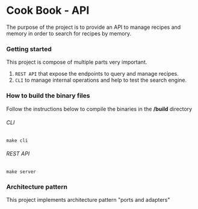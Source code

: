 # Cook Book  - API
The purpose of the project is to provide an API to manage recipes and memory in order to search for recipes by memory.

### Getting started
This project is compose of multiple parts very important.

1. `REST API` that expose the endpoints to query and manage recipes.
2. `CLI` to manage internal operations and help to test the search engine.

### How to build the binary files
Follow the instructions below to compile the binaries in the **/build** directory
###### CLI
```shell
make cli
```
###### REST API
```shell
make server
```

### Architecture pattern
This project implements architecture pattern "ports and adapters"
```

```